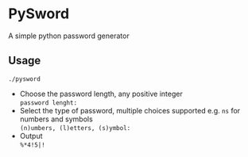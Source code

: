 # PySword
A simple python password generator  

## Usage

```./pysword```  
* Choose the password length, any positive integer    
```password lenght: ```  
* Select the type of password, multiple choices supported e.g. ```ns``` for numbers and symbols  
```(n)umbers, (l)etters, (s)ymbol:```  
* Output  
```%*4!5|!```  
